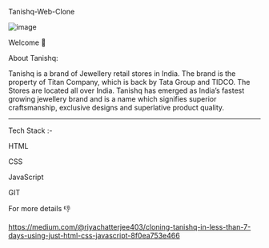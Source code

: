 Tanishq-Web-Clone

![image](https://user-images.githubusercontent.com/76393496/146675665-f4939b2b-bb86-4db7-9a62-f95361e25a7c.png)


Welcome 👋


About Tanishq:


Tanishq is a brand of Jewellery retail stores in India. The brand is the property of Titan Company, which is back by Tata Group and TIDCO. The Stores are located all over India. Tanishq has emerged as India’s fastest growing jewellery brand and is a name which signifies superior craftsmanship, exclusive designs and superlative product quality.

<hr>

Tech Stack :-

HTML

CSS

JavaScript

GIT






For more details 👎


https://medium.com/@riyachatterjee403/cloning-tanishq-in-less-than-7-days-using-just-html-css-javascript-8f0ea753e466
